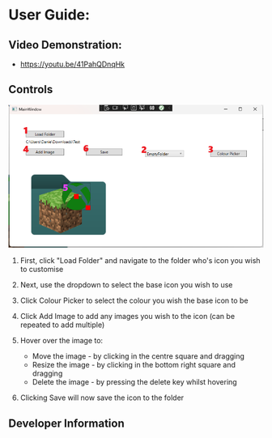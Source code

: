 # User Guide:

## Video Demonstration:

- https://youtu.be/41PahQDnqHk

## Controls

![Controls](./Docs/Images/controls.png)

1. First, click "Load Folder" and navigate to the folder who's icon you wish to customise

2. Next, use the dropdown to select the base icon you wish to use

3. Click Colour Picker to select the colour you wish the base icon to be

4. Click Add Image to add any images you wish to the icon (can be repeated to add multiple)

5. Hover over the image to:
    - Move the image - by clicking in the centre square and dragging
    - Resize the image - by clicking in the bottom right square and dragging
    - Delete the image - by pressing the delete key whilst hovering

6. Clicking Save will now save the icon to the folder

## Developer Information


